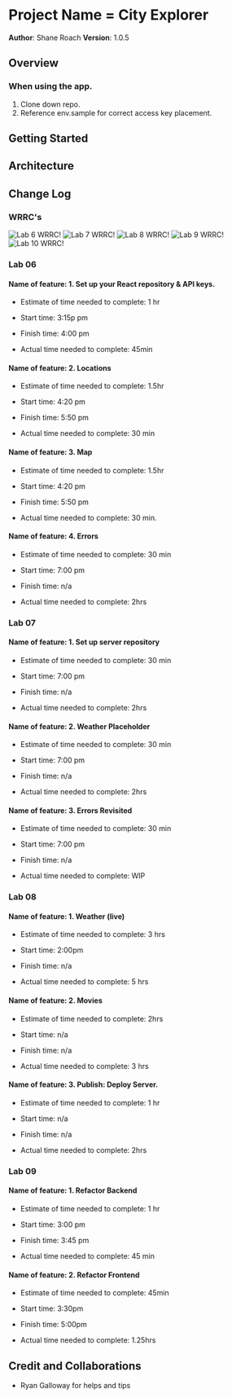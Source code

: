 # Project Name = City Explorer

**Author**: Shane Roach
**Version**: 1.0.5 

## Overview



### When using the app.

1. Clone down repo.
2. Reference env.sample for correct access key placement.


## Getting Started


## Architecture
<!-- Provide a detailed description of the application design. What technologies (languages, libraries, etc) you're using, and any other relevant design information. -->

## Change Log

<!-- Use this area to document the iterative changes made to your application as each feature is successfully implemented. Use time stamps. Here's an example:

01-01-2001 4:59pm - Application now has a fully-functional express server, with a GET route for the location resource. -->



### WRRC's

![Lab 6 WRRC!](/images/lab6.png "Lab 7 WRRC")
![Lab 7 WRRC!](/images/lab7.png "Lab 7 WRRC")
![Lab 8 WRRC!](/images/lab8.png "Lab 7 WRRC")
![Lab 9 WRRC!](/images/lab9.png "Lab 7 WRRC")
![Lab 10 WRRC!](/images/lab10.png "Lab 10 WRRC")


### Lab 06

#### Name of feature: 1. Set up your React repository & API keys.

- Estimate of time needed to complete:  1 hr

- Start time: 3:15p pm

- Finish time: 4:00 pm

- Actual time needed to complete: 45min

#### Name of feature: 2. Locations

- Estimate of time needed to complete: 1.5hr

- Start time: 4:20 pm

- Finish time: 5:50 pm

- Actual time needed to complete: 30 min


#### Name of feature: 3. Map

- Estimate of time needed to complete: 1.5hr

- Start time: 4:20 pm

- Finish time: 5:50 pm

- Actual time needed to complete: 30 min. 

#### Name of feature: 4. Errors

- Estimate of time needed to complete: 30 min

- Start time: 7:00 pm

- Finish time: n/a

- Actual time needed to complete: 2hrs


### Lab 07

#### Name of feature: 1. Set up server repository

- Estimate of time needed to complete: 30 min

- Start time: 7:00 pm

- Finish time: n/a

- Actual time needed to complete: 2hrs


#### Name of feature: 2. Weather Placeholder

- Estimate of time needed to complete: 30 min

- Start time: 7:00 pm

- Finish time: n/a

- Actual time needed to complete: 2hrs


#### Name of feature: 3. Errors Revisited

- Estimate of time needed to complete: 30 min

- Start time: 7:00 pm

- Finish time: n/a

- Actual time needed to complete: WIP


### Lab 08


#### Name of feature: 1. Weather (live)

- Estimate of time needed to complete: 3 hrs

- Start time: 2:00pm

- Finish time: n/a

- Actual time needed to complete: 5 hrs


#### Name of feature: 2. Movies

- Estimate of time needed to complete: 2hrs

- Start time: n/a

- Finish time: n/a

- Actual time needed to complete: 3 hrs


#### Name of feature: 3. Publish: Deploy Server.

- Estimate of time needed to complete: 1 hr

- Start time: n/a

- Finish time: n/a

- Actual time needed to complete: 2hrs

### Lab 09

#### Name of feature: 1. Refactor Backend

- Estimate of time needed to complete: 1 hr

- Start time: 3:00 pm

- Finish time: 3:45 pm

- Actual time needed to complete: 45 min


#### Name of feature: 2. Refactor Frontend

- Estimate of time needed to complete: 45min

- Start time: 3:30pm

- Finish time: 5:00pm

- Actual time needed to complete: 1.25hrs



## Credit and Collaborations

- Ryan Galloway for helps and tips

